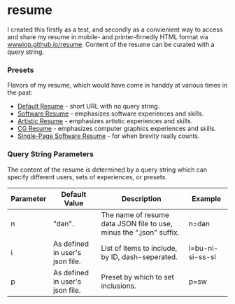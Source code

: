 # resume

I created this firstly as a test, and secondly as a convienient way to access and share my resume in mobile- and printer-firnedly HTML format via [wwwiop.github.io/resume](https://wwwiop.github.io/resume). Content of the resume can be curated with a query string.

### Presets

Flavors of my resume, which would have come in handdy at various times in the past:

* [Default Resume](https://wwwiop.github.io/resume) - short URL with no query string.
* [Software Resume](https://wwwiop.github.io/resume?p=sw) - emphasizes software experiences and skills.
* [Artistic Resume](https://wwwiop.github.io/resume?p=at) - emphasizes artistic experiences and skills.
* [CG Resume](https://wwwiop.github.io/resume/?p=cg) - emphasizes computer graphics experiences and skills.
* [Single-Page Software Resume](https://wwwiop.github.io/resume?p=sp) - for when brevity really counts.

### Query String Parameters

The content of the resume is determined by a query string which can specify different users, sets of experiences, or presets.

| Parameter | Default Value                   | Description                                                         | Example          |
| --------- | ------------------------------- | ------------------------------------------------------------------- | ---------------- |
| n         | "dan".                          | The name of resume data JSON file to use, minus the ".json" suffix. | n=dan            |
| i         | As defined in user's json file. | List of items to include, by ID, dash-seperated.                    | i=bu-ni-si-ss-sl |
| p         | As defined in user's json file. | Preset by which to set inclusions.                                  | p=sw             |